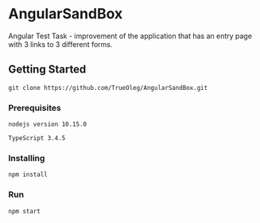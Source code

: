 # AngularSandBox

Angular Test Task - improvement of the application that has an entry page with 3 links to 3 different forms.

## Getting Started

```
git clone https://github.com/TrueOleg/AngularSandBox.git
```

### Prerequisites

```
nodejs version 10.15.0
```

```
TypeScript 3.4.5
```

### Installing

```
npm install
```

### Run

```
npm start
```
